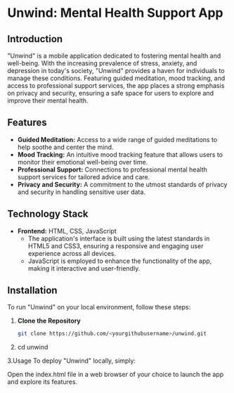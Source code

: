 # Unwind: Mental Health Support App

## Introduction

"Unwind" is a mobile application dedicated to fostering mental health and well-being. With the increasing prevalence of stress, anxiety, and depression in today's society, "Unwind" provides a haven for individuals to manage these conditions. Featuring guided meditation, mood tracking, and access to professional support services, the app places a strong emphasis on privacy and security, ensuring a safe space for users to explore and improve their mental health.

## Features

- **Guided Meditation:** Access to a wide range of guided meditations to help soothe and center the mind.
- **Mood Tracking:** An intuitive mood tracking feature that allows users to monitor their emotional well-being over time.
- **Professional Support:** Connections to professional mental health support services for tailored advice and care.
- **Privacy and Security:** A commitment to the utmost standards of privacy and security in handling sensitive user data.

## Technology Stack

- **Frontend:** HTML, CSS, JavaScript
  - The application's interface is built using the latest standards in HTML5 and CSS3, ensuring a responsive and engaging user experience across all devices.
  - JavaScript is employed to enhance the functionality of the app, making it interactive and user-friendly.

## Installation

To run "Unwind" on your local environment, follow these steps:

1. **Clone the Repository**
   ```bash
   git clone https://github.com/<yourgithubusername>/unwind.git


2. cd unwind

3.Usage
To deploy "Unwind" locally, simply:

Open the index.html file in a web browser of your choice to launch the app and explore its features.
